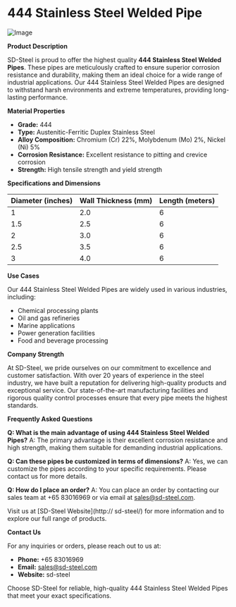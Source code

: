 # 444 Stainless Steel Welded Pipe

![Image](https://github.com/user-attachments/assets/2567258e-e124-4816-932d-1809bd27ef0b)

**Product Description**

SD-Steel is proud to offer the highest quality **444 Stainless Steel Welded Pipes**. These pipes are meticulously crafted to ensure superior corrosion resistance and durability, making them an ideal choice for a wide range of industrial applications. Our 444 Stainless Steel Welded Pipes are designed to withstand harsh environments and extreme temperatures, providing long-lasting performance.

**Material Properties**

- **Grade:** 444
- **Type:** Austenitic-Ferritic Duplex Stainless Steel
- **Alloy Composition:** Chromium (Cr) 22%, Molybdenum (Mo) 2%, Nickel (Ni) 5%
- **Corrosion Resistance:** Excellent resistance to pitting and crevice corrosion
- **Strength:** High tensile strength and yield strength

**Specifications and Dimensions**

| Diameter (inches) | Wall Thickness (mm) | Length (meters) |
|-------------------|---------------------|-----------------|
| 1                 | 2.0                 | 6               |
| 1.5               | 2.5                 | 6               |
| 2                 | 3.0                 | 6               |
| 2.5               | 3.5                 | 6               |
| 3                 | 4.0                 | 6               |

**Use Cases**

Our 444 Stainless Steel Welded Pipes are widely used in various industries, including:
- Chemical processing plants
- Oil and gas refineries
- Marine applications
- Power generation facilities
- Food and beverage processing

**Company Strength**

At SD-Steel, we pride ourselves on our commitment to excellence and customer satisfaction. With over 20 years of experience in the steel industry, we have built a reputation for delivering high-quality products and exceptional service. Our state-of-the-art manufacturing facilities and rigorous quality control processes ensure that every pipe meets the highest standards.

**Frequently Asked Questions**

**Q: What is the main advantage of using 444 Stainless Steel Welded Pipes?**
A: The primary advantage is their excellent corrosion resistance and high strength, making them suitable for demanding industrial applications.

**Q: Can these pipes be customized in terms of dimensions?**
A: Yes, we can customize the pipes according to your specific requirements. Please contact us for more details.

**Q: How do I place an order?**
A: You can place an order by contacting our sales team at +65 83016969 or via email at sales@sd-steel.com.

Visit us at [SD-Steel Website](http:// sd-steel/) for more information and to explore our full range of products.

**Contact Us**

For any inquiries or orders, please reach out to us at:
- **Phone:** +65 83016969
- **Email:** sales@sd-steel.com
- **Website:**  sd-steel

Choose SD-Steel for reliable, high-quality 444 Stainless Steel Welded Pipes that meet your exact specifications.